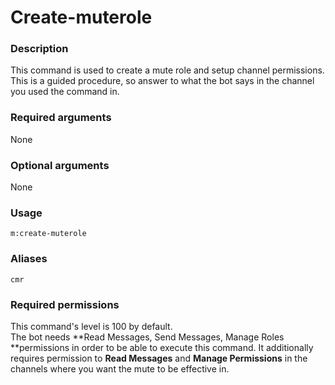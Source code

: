 # Create-muterole

### **Description**

This command is used to create a mute role and setup channel permissions. This is a guided procedure, so answer to what the bot says in the channel you used the command in.

### **Required arguments**

None

### **Optional arguments**

None

### **Usage**

```
m:create-muterole
```

### **Aliases**

`cmr`

### **Required permissions**

This command's level is 100 by default.\
The bot needs **Read Messages, Send Messages, Manage Roles **permissions in order to be able to execute this command. It additionally requires permission to **Read Messages** and **Manage Permissions** in the channels where you want the mute to be effective in.
